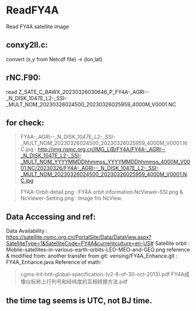 # ReadFY4A
Read FY4A satellite image

## conxy2ll.c:
  convert (x,y from Netcdf file) -> (lon,lat)

## rNC.F90:
  read Z_SATE_C_BAWX_20230326030646_P_FY4A-_AGRI--_N_DISK_1047E_L2-_SSI-_MULT_NOM_20230326024500_20230326025959_4000M_V0001.NC
  
## for check:
  > FY4A-_AGRI--_N_DISK_1047E_L2-_SSI-_MULT_NOM_20230326024500_20230326025959_4000M_V0001.NC.jpg : http://img.nsmc.org.cn/IMG_LIB/FY4A/FY4A-_AGRI--_N_DISK_1047E_L2-_SSI-_MULT_NOM_YYYYMMDDhhmmss_YYYYMMDDhhmmss_4000M_V0001.NC/20230326/FY4A-_AGRI--_N_DISK_1047E_L2-_SSI-_MULT_NOM_20230326024500_20230326025959_4000M_V0001.NC.jpg
  
  > FY4A-Orbit-detail.png : FY4A orbit information
  > NcViewer-SSI.png & NcViewer-Setting.png : Image fro NcView.
 
## Data Accessing and ref:
Data Availability : https://satellite.nsmc.org.cn/PortalSite/Data/DataView.aspx?SatelliteType=1&SatelliteCode=FY4A&currentculture=en-US#
Satellite orbit : Mobile-satellites-in-various-earth-orbits-LEO-MEO-and-GEO.png
reference & modified from: 
  another transfer from git: vensing/FY4A_Enhance.git : FY4A_Enhance.java
Reference of math:
  > cgms-lrit-hrit-global-specification-(v2-8-of-30-oct-2013).pdf
  > FY4A成像仪标称上行列号和经纬度的互相转换方法.pdf
  
## the time tag seems is UTC, not BJ time.
